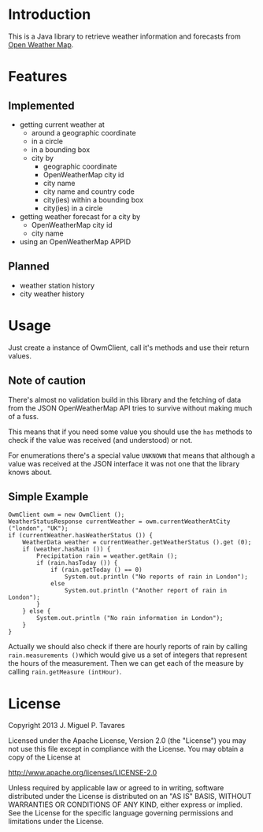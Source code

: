 # Introduction
This is a Java library to retrieve weather information and forecasts from [Open Weather Map](http://http://openweathermap.org/).

# Features

## Implemented

+ getting current weather at
	+ around a geographic coordinate
	+ in a circle
	+ in a bounding box
	+ city by
	  + geographic coordinate
	  + OpenWeatherMap city id
	  + city name
	  + city name and country code
	  + city(ies) within a bounding box
	  + city(ies) in a circle
+ getting weather forecast for a city by
	+ OpenWeatherMap city id
	+ city name
+ using an OpenWeatherMap APPID

## Planned

+ weather station history
+ city weather history

# Usage

Just create a instance of OwmClient, call it's methods and use their return values.

## Note of caution
There's almost no validation build in this library and the fetching of data from the JSON OpenWeatherMap API tries to survive without making much of a fuss.

This means that if you need some value you should use the `has` methods to check if the value was received (and understood) or not.

For enumerations there's a special value `UNKNOWN` that means that although a value was received at the JSON interface it was not one that the library knows about.

## Simple Example

	OwmClient owm = new OwmClient ();
	WeatherStatusResponse currentWeather = owm.currentWeatherAtCity ("london", "UK");
	if (currentWeather.hasWeatherStatus ()) {
		WeatherData weather = currentWeather.getWeatherStatus ().get (0);
		if (weather.hasRain ()) {
			Precipitation rain = weather.getRain ();
			if (rain.hasToday ()) {
				if (rain.getToday () == 0)
					System.out.println ("No reports of rain in London");
				else
					System.out.println ("Another report of rain in London");
			}
		} else {
			System.out.println ("No rain information in London");
		}
	}

Actually we should also check if there are hourly reports of rain by calling `rain.measurements ()`which would give us a set of integers that represent the hours of the measurement. Then we can get each of the measure by calling `rain.getMeasure (intHour)`.

# License
Copyright 2013 J. Miguel P. Tavares

Licensed under the Apache License, Version 2.0 (the "License")
you may not use this file except in compliance with the License.
You may obtain a copy of the License at

   http://www.apache.org/licenses/LICENSE-2.0

Unless required by applicable law or agreed to in writing, software
distributed under the License is distributed on an "AS IS" BASIS,
WITHOUT WARRANTIES OR CONDITIONS OF ANY KIND, either express or implied.
See the License for the specific language governing permissions and
limitations under the License.
